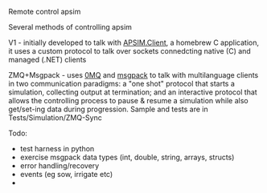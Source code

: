 Remote control apsim

Several methods of controlling apsim 

V1 - initially developed to talk with [APSIM.Client](https://github.com/APSIMInitiative/APSIM.Client), a homebrew C application, it uses a custom protocol to talk over sockets connedcting native (C) and managed (.NET) clients

ZMQ+Msgpack - uses [0MQ](https://zeromq.org/) and [msgpack](https://github.com/msgpack/msgpack-cli) to talk with multilanguage clients in two communication paradigms: a "one shot" protocol that starts a simulation, collecting output at termination; and an interactive protocol that allows the controlling process to pause & resume a simulation while also get/set-ing data during progression. Sample and tests are in Tests/Simulation/ZMQ-Sync

Todo:
- test harness in python
- exercise msgpack data types (int, double, string, arrays, structs)
- error handling/recovery
- events (eg sow, irrigate etc)
- 